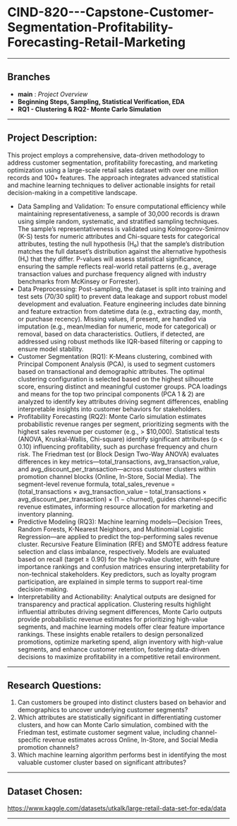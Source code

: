 # CIND-820---Capstone-Customer-Segmentation-Profitability-Forecasting-Retail-Marketing

---

## Branches 
* **main** : _Project Overview_
* **Beginning Steps, Sampling, Statistical Verification, EDA**
* **RQ1 - Clustering & RQ2- Monte Carlo Simulation**

---

## Project Description:
This project employs a comprehensive, data-driven methodology to address customer segmentation, profitability forecasting, and marketing optimization using a large-scale retail sales dataset with over one million records and 100+ features. The approach integrates advanced statistical and machine learning techniques to deliver actionable insights for retail decision-making in a competitive landscape. 
- Data Sampling and Validation: To ensure computational efficiency while maintaining representativeness, a sample of 30,000 records is drawn using simple random, systematic, and stratified sampling techniques. The sample’s representativeness is validated using Kolmogorov-Smirnov (K-S) tests for numeric attributes and Chi-square tests for categorical attributes, testing the null hypothesis (H₀) that the sample’s distribution matches the full dataset’s distribution against the alternative hypothesis (H₁) that they differ. P-values will assess statistical significance, ensuring the sample reflects real-world retail patterns (e.g., average transaction values and purchase frequency aligned with industry benchmarks from McKinsey or Forrester).
- Data Preprocessing: Post-sampling, the dataset is split into training and test sets (70/30 split) to prevent data leakage and support robust model development and evaluation. Feature engineering includes date binning and feature extraction from datetime data (e.g., extracting day, month, or purchase recency). Missing values, if present, are handled via imputation (e.g., mean/median for numeric, mode for categorical) or removal, based on data characteristics. Outliers, if detected, are addressed using robust methods like IQR-based filtering or capping to ensure model stability.
- Customer Segmentation (RQ1): K-Means clustering, combined with Principal Component Analysis (PCA), is used to segment customers based on transactional and demographic attributes. The optimal clustering configuration is selected based on the highest silhouette score, ensuring distinct and meaningful customer groups. PCA loadings and means for the top two principal components (PCA 1 & 2) are analyzed to identify key attributes driving segment differences, enabling interpretable insights into customer behaviors for stakeholders.
- Profitability Forecasting (RQ2): Monte Carlo simulation estimates probabilistic revenue ranges per segment, prioritizing segments with the highest sales revenue per customer (e.g., > $10,000). Statistical tests (ANOVA, Kruskal-Wallis, Chi-square) identify significant attributes (p < 0.10) influencing profitability, such as purchase frequency and churn risk. The Friedman test (or Block Design Two-Way ANOVA) evaluates differences in key metrics—total_transactions, avg_transaction_value, and avg_discount_per_transaction—across customer clusters within promotion channel blocks (Online, In-Store, Social Media). The segment-level revenue formula, total_sales_revenue = (total_transactions × avg_transaction_value – total_transactions × avg_discount_per_transaction) × (1 − churned), guides channel-specific revenue estimates, informing resource allocation for marketing and inventory planning.
- Predictive Modeling (RQ3): Machine learning models—Decision Trees, Random Forests, K-Nearest Neighbors, and Multinomial Logistic Regression—are applied to predict the top-performing sales revenue cluster. Recursive Feature Elimination (RFE) and SMOTE address feature selection and class imbalance, respectively. Models are evaluated based on recall (target ≥ 0.90) for the high-value cluster, with feature importance rankings and confusion matrices ensuring interpretability for non-technical stakeholders. Key predictors, such as loyalty program participation, are explained in simple terms to support real-time decision-making.
- Interpretability and Actionability: Analytical outputs are designed for transparency and practical application. Clustering results highlight influential attributes driving segment differences, Monte Carlo outputs provide probabilistic revenue estimates for prioritizing high-value segments, and machine learning models offer clear feature importance rankings. These insights enable retailers to design personalized promotions, optimize marketing spend, align inventory with high-value segments, and enhance customer retention, fostering data-driven decisions to maximize profitability in a competitive retail environment.


---

## Research Questions:
1. Can customers be grouped into distinct clusters based on behavior and demographics to uncover underlying customer segments?
2. Which attributes are statistically significant in differentiating customer clusters, and how can Monte Carlo simulation, combined with the Friedman test, estimate customer segment value, including channel-specific revenue estimates across Online, In-Store, and Social Media promotion channels?
3. Which machine learning algorithm performs best in identifying the most valuable customer cluster based on significant attributes?

---

## Dataset Chosen:
https://www.kaggle.com/datasets/utkalk/large-retail-data-set-for-eda/data

---


